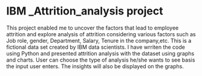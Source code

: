 # IBM _Attrition_analysis project
This project enabled me to uncover the factors that lead to employee attrition and explore analysis of attrition considering various factors such as
Job role, gender, Department, Salary, Tenure in the company,etc.
This is a fictional data set created by IBM data scientists.
I have wrriten the code using Python and presented attrition analysis with the dataset using graphs and charts.
User can choose the type of analysis he/she wants to see basis the input user enters. 
The insights will also be displayed on the graphs.

